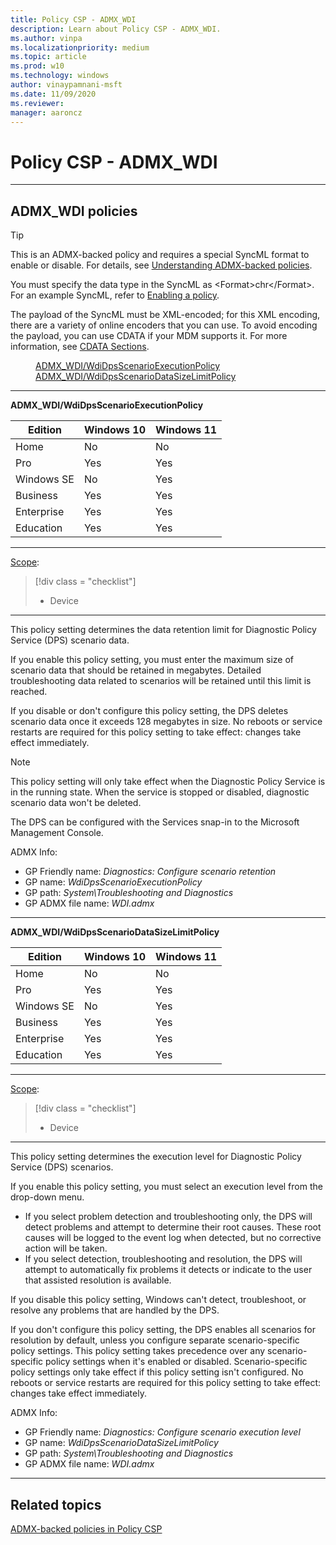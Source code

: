 ```yaml
---
title: Policy CSP - ADMX_WDI
description: Learn about Policy CSP - ADMX_WDI.
ms.author: vinpa
ms.localizationpriority: medium
ms.topic: article
ms.prod: w10
ms.technology: windows
author: vinaypamnani-msft
ms.date: 11/09/2020
ms.reviewer:
manager: aaroncz
---
```


# Policy CSP - ADMX_WDI

<hr/>

<!--Policies-->
## ADMX_WDI policies

> [!TIP]
> This is an ADMX-backed policy and requires a special SyncML format to enable or disable. For details, see [Understanding ADMX-backed policies](../understand/understanding-admx-backed-policies.md).
>
> You must specify the data type in the SyncML as &lt;Format&gt;chr&lt;/Format&gt;. For an example SyncML, refer to [Enabling a policy](../understand/understanding-admx-backed-policies.md#enabling-a-policy).
>
> The payload of the SyncML must be XML-encoded; for this XML encoding, there are a variety of online encoders that you can use. To avoid encoding the payload, you can use CDATA if your MDM supports it. For more information, see [CDATA Sections](http://www.w3.org/TR/REC-xml/#sec-cdata-sect).

<dl>
  <dd>
    <a href="#admx-wdi-wdidpsscenarioexecutionpolicy">ADMX_WDI/WdiDpsScenarioExecutionPolicy</a>
  </dd>
  <dd>
    <a href="#admx-wdi-wdidpsscenariodatasizelimitpolicy">ADMX_WDI/WdiDpsScenarioDataSizeLimitPolicy</a>
  </dd>
</dl>


<hr/>

<!--Policy-->
<a href="" id="admx-wdi-wdidpsscenarioexecutionpolicy"></a>**ADMX_WDI/WdiDpsScenarioExecutionPolicy**

<!--SupportedSKUs-->

|Edition|Windows 10|Windows 11|
|--- |--- |--- |
|Home|No|No|
|Pro|Yes|Yes|
|Windows SE|No|Yes|
|Business|Yes|Yes|
|Enterprise|Yes|Yes|
|Education|Yes|Yes|

<!--/SupportedSKUs-->
<hr/>

<!--Scope-->
[Scope](./policy-configuration-service-provider.md#policy-scope):

> [!div class = "checklist"]
> * Device

<hr/>

<!--/Scope-->
<!--Description-->
This policy setting determines the data retention limit for Diagnostic Policy Service (DPS) scenario data.

If you enable this policy setting, you must enter the maximum size of scenario data that should be retained in megabytes. Detailed troubleshooting data related to scenarios will be retained until this limit is reached.

If you disable or don't configure this policy setting, the DPS deletes scenario data once it exceeds 128 megabytes in size. No reboots or service restarts are required for this policy setting to take effect: changes take effect immediately.

>[!NOTE]
> This policy setting will only take effect when the Diagnostic Policy Service is in the running state. When the service is stopped or disabled, diagnostic scenario data won't be deleted.
>
> The DPS can be configured with the Services snap-in to the Microsoft Management Console.

<!--/Description-->

<!--ADMXBacked-->
ADMX Info:
-   GP Friendly name: *Diagnostics: Configure scenario retention*
-   GP name: *WdiDpsScenarioExecutionPolicy*
-   GP path: *System\Troubleshooting and Diagnostics*
-   GP ADMX file name: *WDI.admx*

<!--/ADMXBacked-->
<!--/Policy-->
<hr/>

<!--Policy-->
<a href="" id="admx-wdi-wdidpsscenariodatasizelimitpolicy"></a>**ADMX_WDI/WdiDpsScenarioDataSizeLimitPolicy**

<!--SupportedSKUs-->

|Edition|Windows 10|Windows 11|
|--- |--- |--- |
|Home|No|No|
|Pro|Yes|Yes|
|Windows SE|No|Yes|
|Business|Yes|Yes|
|Enterprise|Yes|Yes|
|Education|Yes|Yes|

<!--/SupportedSKUs-->
<hr/>

<!--Scope-->
[Scope](./policy-configuration-service-provider.md#policy-scope):

> [!div class = "checklist"]
> * Device

<hr/>

<!--/Scope-->
<!--Description-->
This policy setting determines the execution level for Diagnostic Policy Service (DPS) scenarios.

If you enable this policy setting, you must select an execution level from the drop-down menu.

- If you select problem detection and troubleshooting only, the DPS will detect problems and attempt to determine their root causes. These root causes will be logged to the event log when detected, but no corrective action will be taken.
- If you select detection, troubleshooting and resolution, the DPS will attempt to automatically fix problems it detects or indicate to the user that assisted resolution is available.

If you disable this policy setting, Windows can't detect, troubleshoot, or resolve any problems that are handled by the DPS.

If you don't configure this policy setting, the DPS enables all scenarios for resolution by default, unless you configure separate scenario-specific policy settings. This policy setting takes precedence over any scenario-specific policy settings when it's enabled or disabled.  Scenario-specific policy settings only take effect if this policy setting isn't configured. No reboots or service restarts are required for this policy setting to take effect: changes take effect immediately.

<!--/Description-->

<!--ADMXBacked-->
ADMX Info:
-   GP Friendly name: *Diagnostics: Configure scenario execution level*
-   GP name: *WdiDpsScenarioDataSizeLimitPolicy*
-   GP path: *System\Troubleshooting and Diagnostics*
-   GP ADMX file name: *WDI.admx*

<!--/ADMXBacked-->
<!--/Policy-->
<hr/>

<!--/Policies-->

## Related topics

[ADMX-backed policies in Policy CSP](./policies-in-policy-csp-admx-backed.md)
